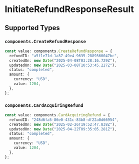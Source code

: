 # InitiateRefundResponseResult


## Supported Types

### `components.CreateRefundResponse`

```typescript
const value: components.CreateRefundResponse = {
  refundID: "a5f1e71d-1a37-49e4-9635-2889360047bc",
  createdOn: new Date("2025-04-08T03:28:16.729Z"),
  updatedOn: new Date("2025-03-08T10:53:45.227Z"),
  status: "completed",
  amount: {
    currency: "USD",
    value: 1204,
  },
};
```

### `components.CardAcquiringRefund`

```typescript
const value: components.CardAcquiringRefund = {
  refundID: "248d6fa5-86e0-431c-83b8-df22a0d66954",
  createdOn: new Date("2025-02-26T19:52:47.838Z"),
  updatedOn: new Date("2025-04-22T09:35:05.281Z"),
  status: "completed",
  amount: {
    currency: "USD",
    value: 1204,
  },
};
```

